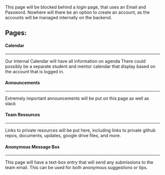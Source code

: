 This page will be blocked behind a login page, that uses an Email and Password. Nowhere will there be an option to create an account, as the accounts will be managed internally on the backend.

## Pages:

#### Calendar 
___
Our Internal Calendar will have all information on agenda
There could possibly be a separate student and mentor calendar that display based on the account that is logged in.

#### Announcements
___
Extremely important announcements will be put on this page as well as slack

#### Team Resources
___
Links to private resources will be put here, including links to private github repos, documents, updates, google drive files, and more.

#### Anonymous Message Box
___
This page will have a text-box entry that will send any submissions to the team email. This can be used for both anonymous suggestions or tips.